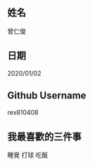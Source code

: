 姓名
----
曾仁俊

日期
----
2020/01/02

Github Username
---------------
rex810408

我最喜歡的三件事
---------------
睡覺 打球 吃飯